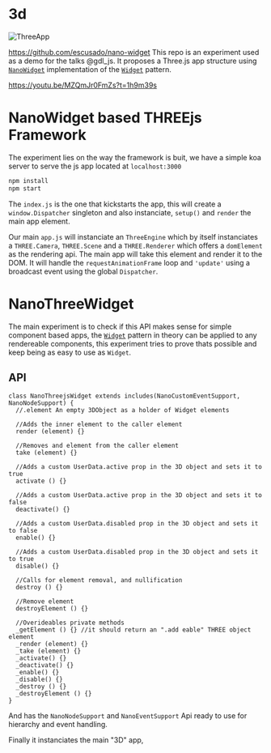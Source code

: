 # 3d
![ThreeApp](http://i.imgur.com/2QxlXe5.gif)

https://github.com/escusado/nano-widget
This repo is an experiment used as a demo for the talks @gdl_js. It proposes a Three.js app structure using [`NanoWidget`](https://github.com/escusado/nano-widget) implementation of the [`Widget`](https://github.com/azendal/neon) pattern.

https://youtu.be/MZQmJr0FmZs?t=1h9m39s

# NanoWidget based THREEjs Framework

The experiment lies on the way the framework is buit, we have a simple koa server to serve the js app located at `localhost:3000`

```bash
npm install
npm start
```

The `index.js` is the one that kickstarts the app, this will create a `window.Dispatcher` singleton and also instanciate, `setup()` and `render` the main app element.

Our main `app.js` will instanciate an `ThreeEngine` which by itself instanciates a `THREE.Camera`, `THREE.Scene` and a `THREE.Renderer` which offers a `domElement` as the rendering api. The main app will take this element and render it to the DOM. It will handle the `requestAnimationFrame` loop and `'update'` using a broadcast event using the global `Dispatcher`.

# NanoThreeWidget

The main experiment is to check if this API makes sense for simple component based apps, the [`Widget`](https://github.com/azendal/neon) pattern in theory can be applied to any rendereable components, this experiment tries to prove thats possible and keep being as easy to use as `Widget`.

## API

```
class NanoThreejsWidget extends includes(NanoCustomEventSupport, NanoNodeSupport) {
  //.element An empty 3DObject as a holder of Widget elements

  //Adds the inner element to the caller element
  render (element) {}

  //Removes and element from the caller element
  take (element) {}

  //Adds a custom UserData.active prop in the 3D object and sets it to true
  activate () {}
  
  //Adds a custom UserData.active prop in the 3D object and sets it to false
  deactivate() {}
  
  //Adds a custom UserData.disabled prop in the 3D object and sets it to false
  enable() {}
  
  //Adds a custom UserData.disabled prop in the 3D object and sets it to true
  disable() {}
  
  //Calls for element removal, and nullification
  destroy () {}
  
  //Remove element
  destroyElement () {}

  //Overideables private methods
  _getElement () {} //it should return an ".add eable" THREE object element
  _render (element) {}
  _take (element) {}
  _activate() {}
  _deactivate() {}
  _enable() {}
  _disable() {}
  _destroy () {}
  _destroyElement () {}
}
```

And has the `NanoNodeSupport` and `NanoEventSupport` Api ready to use for hierarchy and event handling.

Finally it instanciates the main "3D" app, 
